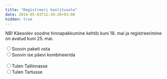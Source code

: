 ```yaml
---
title: "Registreeri koolitusele"
date: 2018-05-03T12:39:20+03:00
hidden: true
---
```


<p class="paper notice">NB! Käesolev soodne hinnapakkumine kehtib kuni 18. mai ja registreerimine on avatud kuni 25. mai.</p>

<form name="register-training" action="/koolitus/registreeritud" netlify>
    <section>
        <input type="radio" onchange="handleSelection()" name="buy-type" value="package">Soovin paketi osta<br>
        <input type="radio" onchange="handleSelection()" name="buy-type" value="days">Soovin ise päevi kombineerida<br>
        <br>
        <input type="radio" onchange="handleSelection()" name="location" value="tallinn">Tulen Tallinnasse<br>
        <input type="radio" onchange="handleSelection()" name="location" value="tartu">Tulen Tartusse<br>
    </section>
    <div class="selection selection-all">
        <section>
            <h2>Vali teema ja kuupäev</h2>
            <p>Üks päev on 9-17 ehk 8h pikk (koos pausidega).</p><br>
            <div class="selection selection-package">
                <p>Pakettide sisu leiad <a target="_blank" href="/koolitused">koolituste pealehelt</a></p>
                <div class="selection selection-tallinn">
                    <h3>Tallinn</h3>
                    <input type="radio" onchange="handlePackage()" value="tallinn-package1-6.6" name="package">Pakett 1 - 6.-7. juuni<br>
                    <input type="radio" onchange="handlePackage()" value="tallinn-package2-6.6" name="package">Pakett 2 - 6.-8. juuni<br>
                    <input type="radio" onchange="handlePackage()" value="tallinn-package1-6.9" name="package">Pakett 1 - 9.-10. juuni<br>
                </div>
                <div class="selection selection-tartu">
                    <h3>Tartu</h3>
                    <input type="radio" onchange="handlePackage()" value="tartu-package1-6.27" name="package">Pakett 1 - 27.-28. juuni<br>
                    <input type="radio" onchange="handlePackage()" value="tartu-package2-6.27" name="package">Pakett 2 - 27.-29. juuni<br>
                    <input type="radio" onchange="handlePackage()" value="tartu-package1-7.1" name="package">Pakett 1 - 30. juuni - 1. juuli<br>
                </div>
            </div>
            <div class="selection selection-days">
                <p>Päevade sisu leiad <a target="_blank" href="/koolitused">koolituste pealehelt</a></p>
                <div class="selection selection-tallinn">
                    <h3>Tallinn</h3>
                    <input type="checkbox" onchange="handleDay(this)" value="tallinn-day1-6.6" name="day">Päev 1 - 6.6.2018 (K)<br>
                    <input type="checkbox" onchange="handleDay(this)" value="tallinn-day2-6.7" name="day">Päev 2 - 7.6.2018 (N)<br>
                    <input type="checkbox" onchange="handleDay(this)" value="tallinn-day3-6.8" name="day">Päev 3 - 8.6.2018 (R)<br>
                    <br>
                    <input type="checkbox" onchange="handleDay(this)" value="tallinn-day1-6.9" name="day">Päev 1 - 9.6.2018 (L)<br>
                    <input type="checkbox" onchange="handleDay(this)" value="tallinn-day2-6.10" name="day">Päev 2 - 10.6.2018 (P)<br>
                    <br>
                </div>
                <div class="selection selection-tartu">
                    <h3>Tartu</h3>
                    <input type="checkbox" onchange="handleDay(this)" value="tartu-day1-6.27" name="day">Päev 1 - 27.6.2018 (K)<br>
                    <input type="checkbox" onchange="handleDay(this)" value="tartu-day2-6.28" name="day">Päev 2 - 28.6.2018 (N)<br>
                    <input type="checkbox" onchange="handleDay(this)" value="tartu-day3-6.29" name="day">Päev 3 - 29.6.2018 (R)<br>
                    <br>
                    <input type="checkbox" onchange="handleDay(this)" value="tartu-day1-6.30" name="day">Päev 1 - 30.6.2018 (L)<br>
                    <input type="checkbox" onchange="handleDay(this)" value="tartu-day2-7.1" name="day">Päev 2 - 1.7.2018 (P)<br>
                </div>
            </div>
            <br>
            <h3>Kursuse hind kokku: <input id="price-input" name="user-price" value="0" class="input-text" disabled></h3>
            <script>
                function handleSelection() {
                    const buyTypeRadio = document.querySelector('input[name=buy-type]:checked')
                    const locationRadio = document.querySelector('input[name=location]:checked')
                    if (!buyTypeRadio || !locationRadio) return
                    // Reset elements
                    document.querySelectorAll('.selection').forEach(function(item){item.style.display = 'none'})
                    // Show elements
                    const buyType = buyTypeRadio.value
                    const location = locationRadio.value
                    if (buyType && location)
                        document.querySelector('.selection-all').style.display = 'block'
                    if (location === "tallinn")
                        document.querySelectorAll('.selection-tallinn').forEach(function(el){el.style.display = 'block'})
                    else
                        document.querySelectorAll('.selection-tartu').forEach(function(el){el.style.display = 'block'})
                    if (buyType === "package")
                        document.querySelectorAll('.selection-package').forEach(function(el){el.style.display = 'block'})
                    else
                        document.querySelectorAll('.selection-days').forEach(function(el){el.style.display = 'block'})
                }
                function handleDay(element) {
                    var location = element.value.split("-")[0]
                    var countDays = 0
                    document.querySelectorAll('input[name=day]:checked').forEach(function(input) {
                        var val = input.value
                        if (!val.includes(location)) return
                        countDays++
                    })
                    var price = 0
                    var step = 100
                    for (var i = 0; i < countDays; i++) {
                        price += step
                        step -= 30
                        if (step < 50)
                            step = 50
                    }
                    setPrice(price)
                }
                function handlePackage() {
                    var packageElement = document.querySelector('input[name=package]:checked').value
                    if (packageElement.includes('package1'))
                        setPrice(170)
                    else if (packageElement.includes('package2'))
                        setPrice(220)
                }
                function setPrice(price) {
                    document.querySelector('#price-input').value = price + "€"
                }
            </script>
            <style>
                .selection {
                    display: none;
                }
            </style>
        </section>
        <section>
            <h2>Isiklik info</h2>
            <p class="width">Nimi:</p><input name="name"><br>
            <p class="width">E-mail:</p><input name="email" type="email"><br>
            <p class="width">Telefon:</p><input name="tel"><p>(viimase hetke teavitused)</p><br>
            <p class="width">Soovitaja nimi:</p><input name="friend"><p>(Sõbra soodustus)</p><br>
        </section>
        <section>
            <h2>Lisainfo</h2>
            <input type="radio" name="pc" value="windows">Tulen Windowsi läpakaga<br>
            <input type="radio" name="pc" value="mac">Tulen Mac OSi läpakaga<br>
            <input type="radio" name="pc" value="linux">Tulen Linuxi läpakaga<br>
            <input type="radio" name="pc" value="none">Vajan läpakat<br>
            <br>
            <p class="width">Sõbra e-mail: </p><input name="friend-emails"><p>(saadame talle ka kutse)</p><br>
            <p class="width">Kommentaar:</p><input name="comments">
        </section>
        <section>
            <br>
            <input type="submit" value="Registreeri">
            <br><br>
            <p>Järgmiseks tuleb e-mailile arve, mille maksmisel kinnitatakse registratsioon.</p>
        </section>
    </div>
</form>